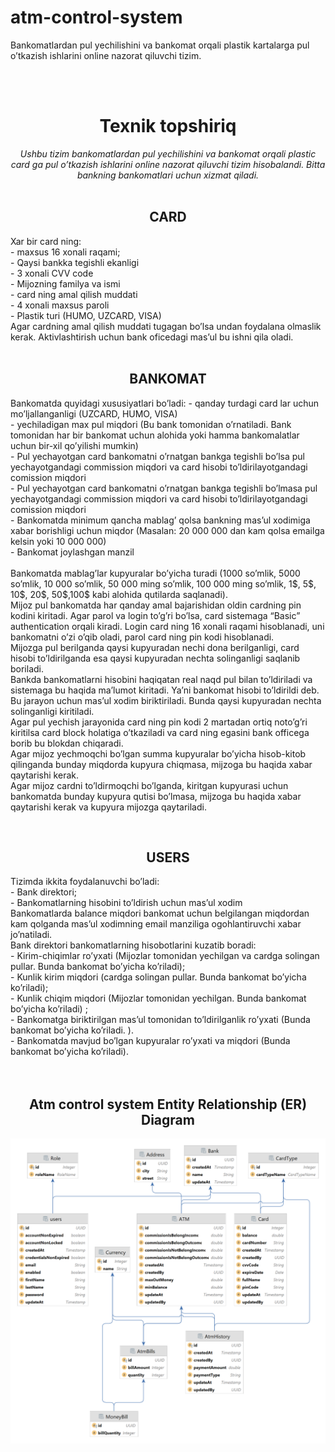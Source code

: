 # atm-control-system
Bankomatlardan pul yechilishini va bankomat orqali plastik kartalarga pul o’tkazish ishlarini online nazorat qiluvchi tizim.

<br> <br> 
<h1 align="center">Texnik topshiriq</h1>
<p align="center"> <i>
Ushbu tizim bankomatlardan pul yechilishini va bankomat orqali plastic card ga pul o’tkazish ishlarini online nazorat qiluvchi tizim hisobalandi. Bitta bankning bankomatlari uchun xizmat qiladi.</i> <br> <br> 
</p>

<h2 align="center">CARD</h2>
<p>
 Xar bir card ning:<br> 
-	maxsus 16 xonali raqami;<br> 
-	Qaysi bankka tegishli ekanligi<br> 
-	3 xonali CVV code<br> 
-	Mijozning familya va ismi<br> 
-	card ning amal qilish muddati<br> 
-	4 xonali maxsus paroli<br> 
-	Plastik turi (HUMO, UZCARD, VISA)<br> 
Agar cardning amal qilish muddati tugagan bo’lsa undan foydalana olmaslik kerak. Aktivlashtirish uchun bank oficedagi mas’ul bu ishni qila oladi.
 <br> <br> 
</p>

<h2 align="center">BANKOMAT</h2>
<p>
Bankomatda quyidagi xususiyatlari bo’ladi:
-	qanday turdagi card lar uchun mo’ljallanganligi (UZCARD, HUMO, VISA)<br> 
-	yechiladigan max pul miqdori (Bu bank tomonidan o’rnatiladi. Bank tomonidan har bir bankomat uchun alohida yoki hamma bankomalatlar uchun bir-xil qo’yilishi mumkin)<br> 
-	Pul yechayotgan card bankomatni o’rnatgan bankga tegishli bo’lsa pul yechayotgandagi commission miqdori va card hisobi to’ldirilayotgandagi comission miqdori<br> 
-	Pul yechayotgan card bankomatni o’rnatgan bankga tegishli bo’lmasa pul yechayotgandagi commission miqdori va card hisobi to’ldirilayotgandagi comission miqdori<br> 
-	Bankomatda minimum qancha mablag’ qolsa bankning mas’ul xodimiga xabar borishligi uchun miqdor (Masalan: 20 000 000 dan kam qolsa emailga kelsin yoki 10 000 000)<br> 
-	Bankomat joylashgan manzil<br> <br> 
  Bankomatda mablag’lar kupyuralar bo’yicha turadi (1000 so’mlik, 5000 so’mlik, 10 000 so’mlik, 50 000 ming so’mlik, 100 000 ming so’mlik, 1$, 5$, 10$, 20$, 50$,100$  kabi alohida qutilarda saqlanadi).<br> 
  Mijoz pul bankomatda har qanday amal bajarishidan oldin cardning pin kodini kiritadi. Agar parol va login to’g’ri bo’lsa, card sistemaga “Basic” authentication orqali kiradi. Login card ning 16 xonali raqami hisoblanadi, uni bankomatni o’zi o’qib oladi, parol card ning pin kodi hisoblanadi.<br> 
  Mijozga pul berilganda qaysi kupyuradan nechi dona berilganligi, card hisobi to’ldirilganda esa qaysi kupyuradan nechta solinganligi saqlanib boriladi.<br> 
  Bankda bankomatlarni hisobini haqiqatan real naqd pul bilan to’ldiriladi va sistemaga bu haqida ma’lumot kiritadi. Ya’ni bankomat hisobi to’ldirildi deb. Bu jarayon uchun mas’ul xodim biriktiriladi. Bunda qaysi kupyuradan nechta solinganligi kiritiladi.<br> 
  Agar pul yechish jarayonida card ning pin kodi 2 martadan ortiq noto’g’ri kiritilsa card block holatiga o’tkaziladi va card ning egasini bank officega borib bu blokdan chiqaradi.<br> 
  Agar mijoz yechmoqchi bo’lgan summa kupyuralar bo’yicha hisob-kitob qilinganda bunday miqdorda kupyura chiqmasa, mijzoga bu haqida xabar qaytarishi kerak.<br> 
  Agar mijoz cardni to’ldirmoqchi bo’lganda, kiritgan kupyurasi uchun bankomatda bunday kupyura qutisi bo’lmasa, mijzoga bu haqida xabar qaytarishi kerak va kupyura mijozga qaytariladi.<br> 

</p>
<br>
<h2 align="center">USERS</h2>
<p>
Tizimda ikkita foydalanuvchi bo’ladi:<br>
-	Bank direktori;<br>
-	Bankomatlarning hisobini to’ldirish uchun mas’ul xodim<br>
Bankomatlarda balance miqdori bankomat uchun belgilangan miqdordan kam qolganda mas’ul xodimning email manziliga ogohlantiruvchi xabar jo’natiladi.<br>
Bank direktori bankomatlarning hisobotlarini kuzatib boradi:<br>
-	Kirim-chiqimlar ro’yxati (Mijozlar tomonidan yechilgan va cardga solingan pullar. Bunda bankomat bo’yicha ko’riladi);<br>
-	Kunlik kirim miqdori (cardga solingan pullar. Bunda bankomat bo’yicha ko’riladi);<br>
-	Kunlik chiqim miqdori (Mijozlar tomonidan yechilgan. Bunda bankomat bo’yicha ko’riladi) ;<br>
-	Bankomatga biriktirilgan mas’ul tomonidan to’ldirilganlik ro’yxati (Bunda bankomat bo’yicha ko’riladi. ).<br>
-	Bankomatda mavjud bo’lgan kupyuralar ro’yxati va miqdori (Bunda bankomat bo’yicha ko’riladi).<br>
<br><br>
</p>

<h2 align="center">Atm control system Entity Relationship (ER) Diagram</h2>

![atm-control-system](atm-control-system.png)

